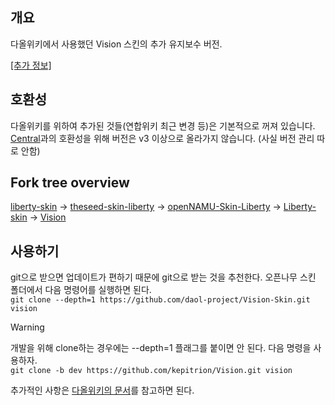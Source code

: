 ## 개요
다올위키에서 사용했던 Vision 스킨의 추가 유지보수 버전.

[[추가 정보]](https://luna.wikive.cc/w/Vision)

## 호환성
다올위키를 위하여 추가된 것들(연합위키 최근 변경 등)은 기본적으로 꺼져 있습니다. [Central](https://wiki.daol.cc/w/%EC%9C%84%ED%82%A4/%EC%8A%A4%ED%82%A8/Central(%EB%8B%A4%EC%98%AC))과의 호환성을 위해 버전은 v3 이상으로 올라가지 않습니다. (사실 버전 관리 따로 안함)

## Fork tree overview
[liberty-skin](https://github.com/librewiki/liberty-skin) → [theseed-skin-liberty](https://github.com/namu-theseed/theseed-skin-liberty) → [openNAMU-Skin-Liberty](https://github.com/openNAMU/openNAMU-Skin-Liberty) → [Liberty-skin](https://github.com/daol-project/Liberty-skin) -> [Vision](https://github.com/Wikive/Vision-Skin)

## 사용하기
git으로 받으면 업데이트가 편하기 때문에 git으로 받는 것을 추천한다. 오픈나무 스킨 폴더에서 다음 명령어를 실행하면 된다.<br>
```git clone --depth=1 https://github.com/daol-project/Vision-Skin.git vision```
> [!WARNING]
> 개발을 위해 clone하는 경우에는 --depth=1 플래그를 붙이면 안 된다. 다음 명령을 사용하자.
> <br>
> ```git clone -b dev https://github.com/kepitrion/Vision.git vision```

추가적인 사항은 [다올위키의 문서](https://wiki.daol.cc/w/%EC%9C%84%ED%82%A4/%EC%8A%A4%ED%82%A8/Vision(%EB%8B%A4%EC%98%AC))를 참고하면 된다.

